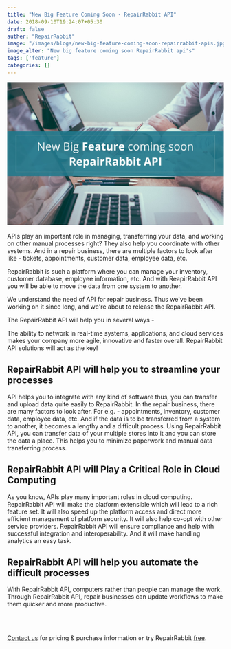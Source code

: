 ```yaml
---
title: "New Big Feature Coming Soon - RepairRabbit API"
date: 2018-09-10T19:24:07+05:30
draft: false
auther: "RepairRabbit"
image: "/images/blogs/new-big-feature-coming-soon-repairrabbit-apis.jpg"
image_alter: "New big feature coming soon RepairRabbit api's"
tags: ['feature']
categories: []
---
```


<img src="/images/blogs/new-big-feature-coming-soon-repairrabbit-apis.jpg" alt="New big feature coming soon RepairRabbit api's" />


APIs play an important role in managing, transferring your data, and working on other manual processes right? They also help you coordinate with other systems. And in a repair business, there are multiple factors to look after like - tickets, appointments, customer data, employee data, etc.

RepairRabbit is such a platform where you can manage your inventory, customer database, employee information, etc. And with ReapirRabbit API you will be able to move the data from one system to another.


We understand the need of  API for repair business. Thus we've been working on it since long, and we're about to release the
RepairRabbit API.

The RepairRabbit API will help you in several ways -

The ability to network in real-time systems, applications, and cloud services makes your company more agile, innovative and faster overall. RepairRabbit API solutions will act as the key!

## RepairRabbit API will help you to streamline your processes

API helps you to integrate with any kind of software thus, you can transfer and upload data quite easily to RepairRabbit.
In the repair business, there are many factors to look after. For e.g. - appointments, inventory, customer data, employee data, etc. And if the data is to be transferred from a system to another, it becomes a lengthy and a difficult process. Using RepairRabbit API, you can transfer data of your multiple stores into it and you can store the data a place. This helps you to minimize paperwork and manual data transferring process.

## RepairRabbit API will Play a Critical Role in Cloud Computing

As you know, APIs play many important roles in cloud computing. RepairRabbit API will make the platform extensible which will lead to a rich feature set. It will also speed up the platform access and direct more efficient management of platform security. It will also help co-opt with other service providers. RepairRabbit API will ensure compliance and help with successful integration and interoperability. And it will make handling analytics an easy task.

## RepairRabbit API will help you automate the difficult processes

With RepairRabbit API, computers rather than people can manage the work. Through RepairRabbit API, repair businesses can update workflows to make them quicker and more productive.

<br>
<br>

<a href="mailto:contact@repairrabbit.co?subject=Query of RepairRabbit" target="_blank">Contact us</a> for pricing & purchase information `or` try RepairRabbit <a href="https://demo.repairrabbit.co/admin" rel="noopener" target="_blank" title="RepairRabbit Demo">free</a>.

<br>
